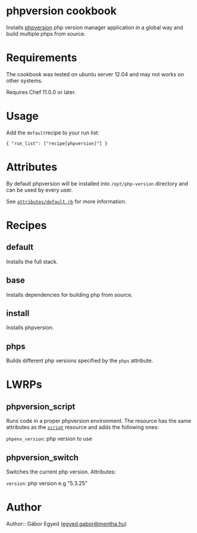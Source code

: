 # phpversion cookbook

Installs [phpversion](https://github.com/wilmoore/php-version) php version manager
application in a global way and build multiple phps from source.

# Requirements

The cookbook was tested on ubuntu server 12.04 and may not works on other systems.

Requires Chef 11.0.0 or later.


# Usage

Add the `default`recipe to your run list:

    { "run_list": ["recipe[phpversion]"] }

# Attributes

By default phpversion will be installed into `/opt/php-version` directory
and can be used by every user.

See [`attributes/default.rb`](attributes/default.rb) for more information.


# Recipes

## default

Installs the full stack.

## base

Installs dependencies for building php from source.

## install

Installs phpversion.

## phps

Builds different php versions specified by the `phps` attribute.

# LWRPs

## phpversion_script

Runs code in a proper phpversion environment.
The resource has the same attributes as the [`script`](http://docs.opscode.com/resource_script.html) resource and adds the following ones:

`phpenv_version`: php version to use

## phpversion_switch

Switches the current php version. Attributes:

`version`: php version e.g "5.3.25"

# Author

Author:: Gábor Egyed (<egyed.gabor@mentha.hu>)
